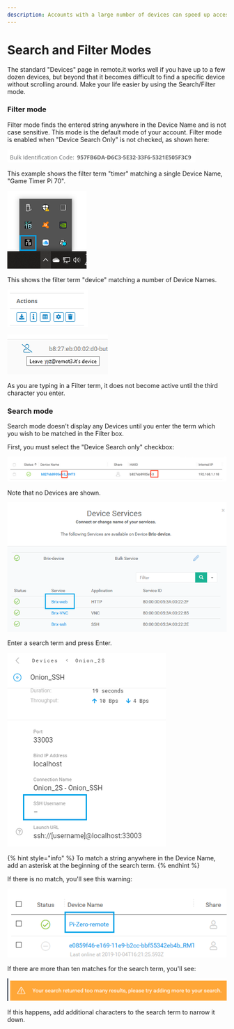 ```yaml
---
description: Accounts with a large number of devices can speed up access using this mode
---
```


# Search and Filter Modes

The standard "Devices" page in remote.it works well if you have up to a few dozen devices, but beyond that it becomes difficult to find a specific device without scrolling around.  Make your life easier by using the Search/Filter mode.

### Filter mode

Filter mode finds the entered string anywhere in the Device Name and is not case sensitive.  This mode is the default mode of your account.   Filter mode is enabled when "Device Search Only" is not checked, as shown here:

![](../../../.gitbook/assets/image%20%28250%29.png)

This example shows the filter term "timer" matching a single Device Name, "Game Timer Pi 70".

![](../../../.gitbook/assets/image%20%28421%29.png)

This shows the filter term "device" matching a number of Device Names.

![](../../../.gitbook/assets/image%20%28303%29.png)

![](../../../.gitbook/assets/image%20%2857%29.png)

As you are typing in a Filter term, it does not become active until the third character you enter.

### Search mode

Search mode doesn't display any Devices until you enter the term which you wish to be matched in the Filter box.

First, you must select the "Device Search only" checkbox:

![](../../../.gitbook/assets/image%20%28361%29.png)

Note that no Devices are shown.

![](../../../.gitbook/assets/image%20%28152%29.png)

Enter a search term and press Enter.  

![](../../../.gitbook/assets/image%20%28355%29.png)

{% hint style="info" %}
To match a string anywhere in the Device Name, add an asterisk at the beginning of the search term.
{% endhint %}

If there is no match, you'll see this warning:

![](../../../.gitbook/assets/image%20%28166%29.png)

If there are more than ten matches for the search term, you'll see:

![](../../../.gitbook/assets/image%20%2843%29.png)

If this happens, add additional characters to the search term to narrow it down.

